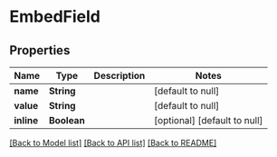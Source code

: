 # EmbedField
## Properties

| Name | Type | Description | Notes |
|------------ | ------------- | ------------- | -------------|
| **name** | **String** |  | [default to null] |
| **value** | **String** |  | [default to null] |
| **inline** | **Boolean** |  | [optional] [default to null] |

[[Back to Model list]](../README.md#documentation-for-models) [[Back to API list]](../README.md#documentation-for-api-endpoints) [[Back to README]](../README.md)

